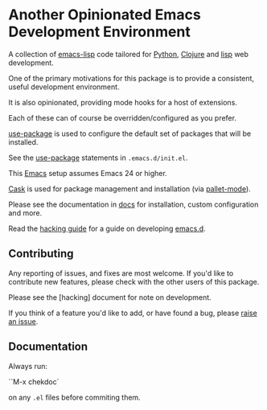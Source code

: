 # Another Opinionated Emacs Development Environment

A collection of [emacs-lisp] code tailored for [Python], [Clojure] and
[lisp] web development.

One of the primary motivations for this package is to provide a consistent,
useful development environment.

It is also opinionated, providing mode hooks for a host of extensions.

Each of these can of course be overridden/configured as you prefer.

[use-package] is used to configure the default set of packages that will be installed.

See the [use-package] statements in ``.emacs.d/init.el``.

This [Emacs] setup assumes Emacs 24 or higher.

[Cask]  is used for package management and installation (via [pallet-mode]).

Please see the documentation in [docs] for installation, custom
configuration and more.

Read the [hacking guide] for a guide on developing [emacs.d].
   
## Contributing
Any reporting of issues, and fixes are most welcome.
If you'd like to contribute new features,
please check with the other users of this package.

Please see the [hacking] document for note on  development.

If you think of a feature you'd like to add, or have found a bug,
please [raise an issue].

## Documentation
 
Always run:

  ``M-x chekdoc`

on any `.el` files before commiting them.


[Cask]: https://github.com/cask/cask
[Clojure]: https://www.clojure.org
[Contribution guidelines]: blobs/master/CONTRIBUTING.rst
[Emacs]: https://www.gnu.org/software/emacs/
[Python]: https://www.python.org
[docs]: docs
[emacs-lisp]: https://en.wikipedia.org/wiki/Emacs_Lisp
[emacs.d]: https://github.com/mgrbyte/emacs.d
[raise an issue]: https://github.com/mgrbyte/emacs.d/issues/new
[hacking guide]: HACKING.md
[jedi]: https://github.com/tkf/emacs-jedi
[lisp]: https://en.wikipedia.org/wiki/Lisp_%28programming_language%29
[pallet-mode]: https://github.com/rdallasgray/pallet
[python-mode]: https://github.com/fgallina/python.el
[use-package]: https://github.com/jwiegley/use-package
